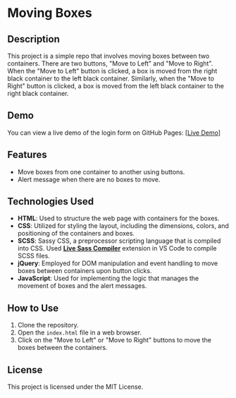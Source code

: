 # Moving Boxes

## Description

This project is a simple repo that involves moving boxes between two containers. There are two buttons, "Move to Left" and "Move to Right". When the "Move to Left" button is clicked, a box is moved from the right black container to the left black container. Similarly, when the "Move to Right" button is clicked, a box is moved from the left black container to the right black container.

## Demo

You can view a live demo of the login form on GitHub Pages: [[Live Demo](https://diaahsharqawi.github.io/Moving-boxes/)]

## Features

- Move boxes from one container to another using buttons.
- Alert message when there are no boxes to move.

## Technologies Used

- **HTML**: Used to structure the web page with containers for the boxes.
- **CSS**: Utilized for styling the layout, including the dimensions, colors, and positioning of the containers and boxes.
- **SCSS**: Sassy CSS, a preprocessor scripting language that is compiled into CSS. Used [**Live Sass Compiler**](https://marketplace.visualstudio.com/items?itemName=ritwickdey.live-sass) extension in VS Code to compile SCSS files.
- **jQuery**: Employed for DOM manipulation and event handling to move boxes between containers upon button clicks.
- **JavaScript**: Used for implementing the logic that manages the movement of boxes and the alert messages.

## How to Use

1. Clone the repository.
2. Open the `index.html` file in a web browser.
3. Click on the "Move to Left" or "Move to Right" buttons to move the boxes between the containers.

## License

This project is licensed under the MIT License.
